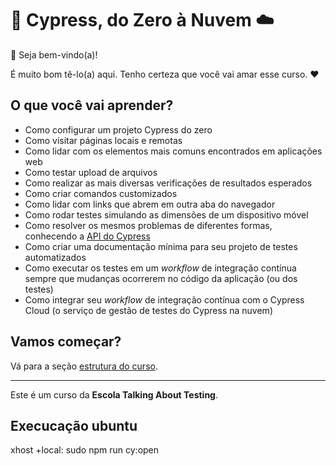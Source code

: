 # 🌲 Cypress, do Zero à Nuvem ☁️

👋 Seja bem-vindo(a)!

É muito bom tê-lo(a) aqui. Tenho certeza que você vai amar esse curso. ❤️

## O que você vai aprender?

- Como configurar um projeto Cypress do zero
- Como visitar páginas locais e remotas
- Como lidar com os elementos mais comuns encontrados em aplicações web
- Como testar upload de arquivos
- Como realizar as mais diversas verificações de resultados esperados
- Como criar comandos customizados
- Como lidar com links que abrem em outra aba do navegador
- Como rodar testes simulando as dimensões de um dispositivo móvel
- Como resolver os mesmos problemas de diferentes formas, conhecendo a [API do Cypress](https://docs.cypress.io/api/table-of-contents)
- Como criar uma documentação mínima para seu projeto de testes automatizados
- Como executar os testes em um _workflow_ de integração contínua sempre que mudanças ocorrerem no código da aplicação (ou dos testes)
- Como integrar seu _workflow_ de integração contínua com o Cypress Cloud (o serviço de gestão de testes do Cypress na nuvem)

## Vamos começar?

Vá para a seção [estrutura do curso](./lessons/_course-structure_.md).

___

Este é um curso da **Escola Talking About Testing**.

## Execucação ubuntu

xhost +local:
sudo npm run cy:open